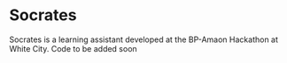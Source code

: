 # Socrates

Socrates is a learning assistant developed at the BP-Amaon Hackathon at White City.
Code to be added soon

